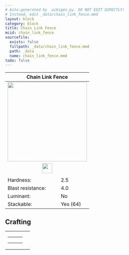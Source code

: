 ```yaml
---
# Auto-generated by _wikigen.py. DO NOT EDIT DIRECTLY!
# Instead, edit _data/chain_link_fence.mmd
layout: block
category: block
title: Chain Link Fence
mcid: chain_link_fence
sourcefile:
  exists: false
  fullpath: _data/chain_link_fence.mmd
  path: _data
  name: chain_link_fence.mmd
todo: false
---
```


<table class="block-info"><thead><tr>
<th colspan=2>Chain Link Fence</th>
</tr></thead><tbody>
<tr><td colspan=2 class="cell-image-big" style="text-align:center"><img src="/allotment/img/textures/allotment/chain_link_fence.png" width="256" height="256" alt="" class="preview-icon"></td></tr>
<tr><td colspan=2 class="cell-image-small" style="text-align:center"><img src="/allotment/img/inventory_textures/allotment/chain_link_fence.png" width="32" height="32" alt="" class="inventory-icon"></td></tr>
<tr><td colspan=2 style="text-align:center"><span class="tool-info tool-pickaxe tool-level-0" title="Breaks faster with a Pickaxe"></span></td></tr>
<tr><td>Hardness:</td><td>2.5</td></tr>
<tr><td>Blast resistance:</td><td>4.0</td></tr>
<tr><td>Luminant:</td><td>No</td></tr>
<tr><td>Stackable:</td><td>Yes (64)</td></tr>
</tbody></table>

## Crafting

<table class="crafting-recipe crafting-shaped"><tbody><tr>
<td><table class="crafting-grid"><tbody>
<tr>
<td>
<span title="Iron Ingot" class="item item-minecraft:iron_ingot item-type-item" style="background-image:url(&quot;/allotment/img/inventory_textures/minecraft/iron_ingot.png&quot;)"></span>
</td>
<td>
<span title="Chain" class="item item-minecraft:chain item-type-item" style="background-image:url(&quot;/allotment/img/inventory_textures/minecraft/chain.png&quot;)"></span>
</td>
<td>
<span title="Iron Ingot" class="item item-minecraft:iron_ingot item-type-item" style="background-image:url(&quot;/allotment/img/inventory_textures/minecraft/iron_ingot.png&quot;)"></span>
</td>
</tr>
<tr>
<td>
<span title="Iron Ingot" class="item item-minecraft:iron_ingot item-type-item" style="background-image:url(&quot;/allotment/img/inventory_textures/minecraft/iron_ingot.png&quot;)"></span>
</td>
<td>
<span title="Chain" class="item item-minecraft:chain item-type-item" style="background-image:url(&quot;/allotment/img/inventory_textures/minecraft/chain.png&quot;)"></span>
</td>
<td>
<span title="Iron Ingot" class="item item-minecraft:iron_ingot item-type-item" style="background-image:url(&quot;/allotment/img/inventory_textures/minecraft/iron_ingot.png&quot;)"></span>
</td>
</tr>
<tr>
<td>
<span class="item item-empty-space"></span>
</td>
<td>
<span class="item item-empty-space"></span>
</td>
<td>
<span class="item item-empty-space"></span>
</td>
</tr>
</tbody></table></td>
<td class="result">
<div class="result-inner">
<div class="result-slot">
<span title="Chain Link Fence" class="item item-allotment:chain_link_fence" style="background-image:url(&quot;/allotment/img/inventory_textures/allotment/chain_link_fence.png&quot;)"></span>
</div>
</div>
</td>
</tr></tbody></table>